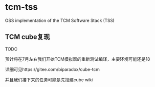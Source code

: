 # tcm-tss
OSS implementation of the TCM Software Stack (TSS)

## TCM cube复现

TODO

预计将在7月左右我们开始TCM模拟器的重新测试编译，主要环境可能还是18

详细可见https://gitee.com/biparadox/cube-tcm

并且我们接下来的任务可能是先搭建cube wiki

